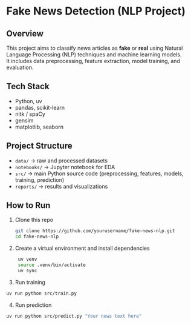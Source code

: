 # Fake News Detection (NLP Project)

## Overview
This project aims to classify news articles as **fake** or **real** using Natural Language Processing (NLP) techniques and machine learning models.  
It includes data preprocessing, feature extraction, model training, and evaluation.

## Tech Stack
- Python, uv
- pandas, scikit-learn
- nltk / spaCy
- gensim
- matplotlib, seaborn

## Project Structure
- `data/` → raw and processed datasets
- `notebooks/` → Jupyter notebook for EDA
- `src/` → main Python source code (preprocessing, features, models, training, prediction)
- `reports/` → results and visualizations

## How to Run
1. Clone this repo  
   ```bash
   git clone https://github.com/yourusername/fake-news-nlp.git
   cd fake-news-nlp
   ```
2. Create a virtual environment and install dependencies   
   ```bash
    uv venv
    source .venv/bin/activate
    uv sync
   ``` 
3. Run training
```bash
uv run python src/train.py
```   
4. Run prediction
```bash
uv run python src/predict.py "Your news text here"
```

